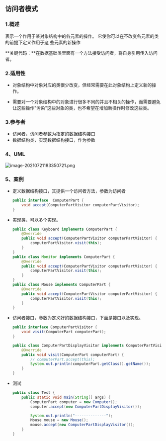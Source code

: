 ## 访问者模式

### 1.概述

表示一个作用于某对象结构中的各元素的操作。 它使你可以在不改变各元素的类的前提下定义作用于这
些元素的新操作

**关键代码：**在数据基础类里面有一个方法接受访问者，将自身引用传入访问者。

### 2.适用性

- 对象结构中对象对应的类很少改变，但经常需要在此对象结构上定义新的操作。

-  需要对一个对象结构中的对象进行很多不同的并且不相关的操作，而需要避免让这些操作"污染"这些对象的类，也不希望在增加新操作时修改这些类。

### 3.参与者

- 访问者，访问者参数为指定的数据结构接口
- 数据结构类，实现数据结构接口，作为参数

### 4、UML

![image-20210721183350721.png](https://gitee.com/linqin07/pic/raw/master/image-20210721183350721.png)



### 5、案例

- 定义数据结构接口，其提供一个访问者方法，参数为访问者

  ```java
  public interface  ComputerPart {
      void accept(ComputerPartVisitor computerPartVisitor);
  }
  ```

- 实现类，可以多个实现。

  ```java
  public class Keyboard implements ComputerPart {
      @Override
      public void accept(ComputerPartVisitor computerPartVisitor) {
          computerPartVisitor.visit(this);
      }
  }
  public class Monitor implements ComputerPart {
      @Override
      public void accept(ComputerPartVisitor computerPartVisitor) {
          computerPartVisitor.visit(this);
      }
  }
  public class Mouse implements ComputerPart {
      @Override
      public void accept(ComputerPartVisitor computerPartVisitor) {
          computerPartVisitor.visit(this);
      }
  }
  ```

- 访问者接口，参数为定义好的数据结构接口，下面是接口以及实现。

  ```java
  public interface ComputerPartVisitor {
      void visit(ComputerPart computerPart);
  }
  
  public class ComputerPartDisplayVisitor implements ComputerPartVisitor {
      @Override
      public void visit(ComputerPart computerPart) {
          // computerPart.accept(this);
          System.out.println(computerPart.getClass().getName());
      }
  }
  ```

- 测试

  ```java
  public class Test {
      public static void main(String[] args) {
          ComputerPart computer = new Computer();
          computer.accept(new ComputerPartDisplayVisitor());
  
          System.out.println("--------------");
          Mouse mouse = new Mouse();
          mouse.accept(new ComputerPartDisplayVisitor());
      }
  }
  ```
